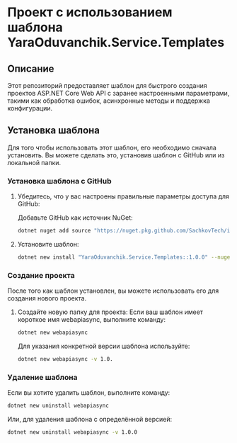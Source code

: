 # Проект с использованием шаблона YaraOduvanchik.Service.Templates

## Описание

Этот репозиторий предоставляет шаблон для быстрого создания проектов ASP.NET Core Web API с заранее настроенными параметрами, такими как обработка ошибок, асинхронные методы и поддержка конфигурации.

## Установка шаблона

Для того чтобы использовать этот шаблон, его необходимо сначала установить. Вы можете сделать это, установив шаблон с GitHub или из локальной папки.

### Установка шаблона с GitHub

1. Убедитесь, что у вас настроены правильные параметры доступа для GitHub:

   Добавьте GitHub как источник NuGet:
   ```bash
   dotnet nuget add source "https://nuget.pkg.github.com/SachkovTech/index.json" --name github --username "YOUR_GITHUB_USERNAME" --password "YOUR_GITHUB_TOKEN"
   ```

2. Установите шаблон:
   ```bash
   dotnet new install "YaraOduvanchik.Service.Templates::1.0.0" --nuget-source "https://nuget.pkg.github.com/SachkovTech/index.json"
   ```

### Создание проекта
После того как шаблон установлен, вы можете использовать его для создания нового проекта.

1. Создайте новую папку для проекта:
   Если ваш шаблон имеет короткое имя webapiasync, выполните команду:
   ```bash
   dotnet new webapiasync
   ```
   Для указания конкретной версии шаблона используйте:
   ```bash
   dotnet new webapiasync -v 1.0.
   ```
   
### Удаление шаблона
Если вы хотите удалить шаблон, выполните команду:
```bash
dotnet new uninstall webapiasync
```
Или, для удаления шаблона с определённой версией:
```bash
dotnet new uninstall webapiasync -v 1.0.0
```
